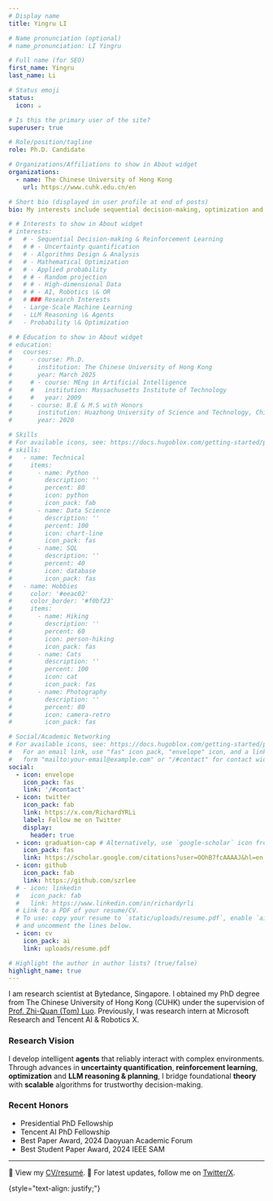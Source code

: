 ```yaml
---
# Display name
title: Yingru LI

# Name pronunciation (optional)
# name_pronunciation: LI Yingru 

# Full name (for SEO)
first_name: Yingru
last_name: Li

# Status emoji
status:
  icon: ☕️

# Is this the primary user of the site?
superuser: true

# Role/position/tagline
role: Ph.D. Candidate

# Organizations/Affiliations to show in About widget
organizations:
  - name: The Chinese University of Hong Kong
    url: https://www.cuhk.edu.cn/en

# Short bio (displayed in user profile at end of posts)
bio: My interests include sequential decision-making, optimization and applied probability with applications in AI \& OR.

# # Interests to show in About widget
# interests:
#   # - Sequential Decision-making & Reinforcement Learning
#   # # - Uncertainty quantification
#   # - Algorithms Design & Analysis
#   # - Mathematical Optimization
#   # - Applied probability
#   # # - Random projection
#   # # - High-dimensional Data
#   # # - AI, Robotics \& OR
#   # ### Research Interests
#   - Large-Scale Machine Learning
#   - LLM Reasoning \& Agents
#   - Probability \& Optimization

# # Education to show in About widget
# education:
#   courses:
#     - course: Ph.D.
#       institution: The Chinese University of Hong Kong
#       year: March 2025 
#     # - course: MEng in Artificial Intelligence
#     #   institution: Massachusetts Institute of Technology
#     #   year: 2009
#     - course: B.E & M.S with Honors
#       institution: Huazhong University of Science and Technology, China
#       year: 2020

# Skills
# For available icons, see: https://docs.hugoblox.com/getting-started/page-builder/#icons
# skills:
#   - name: Technical
#     items:
#       - name: Python
#         description: ''
#         percent: 80
#         icon: python
#         icon_pack: fab
#       - name: Data Science
#         description: ''
#         percent: 100
#         icon: chart-line
#         icon_pack: fas
#       - name: SQL
#         description: ''
#         percent: 40
#         icon: database
#         icon_pack: fas
#   - name: Hobbies
#     color: '#eeac02'
#     color_border: '#f0bf23'
#     items:
#       - name: Hiking
#         description: ''
#         percent: 60
#         icon: person-hiking
#         icon_pack: fas
#       - name: Cats
#         description: ''
#         percent: 100
#         icon: cat
#         icon_pack: fas
#       - name: Photography
#         description: ''
#         percent: 80
#         icon: camera-retro
#         icon_pack: fas

# Social/Academic Networking
# For available icons, see: https://docs.hugoblox.com/getting-started/page-builder/#icons
#   For an email link, use "fas" icon pack, "envelope" icon, and a link in the
#   form "mailto:your-email@example.com" or "/#contact" for contact widget.
social:
  - icon: envelope
    icon_pack: fas
    link: '/#contact'
  - icon: twitter
    icon_pack: fab
    link: https://x.com/RichardYRLi
    label: Follow me on Twitter
    display:
      header: true
  - icon: graduation-cap # Alternatively, use `google-scholar` icon from `ai` icon pack
    icon_pack: fas
    link: https://scholar.google.com/citations?user=OOhB7fcAAAAJ&hl=en
  - icon: github
    icon_pack: fab
    link: https://github.com/szrlee
  # - icon: linkedin
  #   icon_pack: fab
  #   link: https://www.linkedin.com/in/richardyrli
  # Link to a PDF of your resume/CV.
  # To use: copy your resume to `static/uploads/resume.pdf`, enable `ai` icons in `params.yaml`,
  # and uncomment the lines below.
  - icon: cv
    icon_pack: ai
    link: uploads/resume.pdf

# Highlight the author in author lists? (true/false)
highlight_name: true
---
```


I am research scientist at Bytedance, Singapore.
I obtained my PhD degree from The Chinese University of Hong Kong (CUHK) under the supervision of [Prof. Zhi-Quan (Tom) Luo](https://tomluo123.github.io/). Previously, I was research intern at Microsoft Research and Tencent AI \& Robotics X.

### Research Vision
I develop intelligent **agents** that reliably interact with complex environments. Through advances in **uncertainty quantification**, **reinforcement learning**, **optimization** and **LLM reasoning & planning**, I bridge foundational **theory** with **scalable** algorithms for trustworthy decision-making.
<!-- My research focuses on developing **trustworthy AI agents** that operate reliably in complex, uncertain environments. By advancing methods in **uncertainty representation**, **scalable exploration**, **reasoning & decision-making**, I bridge foundational theory with real-world applications in reinforcement learning (**RL**) and large language models (**LLMs**).  -->
<!-- My work impacts fields including automated decision-making, medical triage, and multi-agent learning.  -->
<!-- I aim to create resilient, transparent, and ethical AI systems. -->
<!-- My research aims to develop **trustworthy AI agents**, with two primary focuses:

1. **Data-Efficient Reinforcement Learning (RL)**: I design scalable Thompson sampling, ensemble architectures and distributed computing systems for real-world RL deployment where data collection is the key bottleneck. My work bridges theoretical foundations with practical applications. To highlight, I close a key theoretical gap in scalable exploration via novel probability tools design and analysis. I designed and implemented distributed replay memory system supporting 300+ CPU actors and 10+ GPU learners.

2. **LLM Reasoning and Agents**: I leverage RL methodologies to enhance LLM reasoning capabilities and design language agents for mathematics and medical scenarios. Notably, our hospital referral conversational agent has been successfully deployed across 16 hospitals. -->

### Recent Honors
- Presidential PhD Fellowship
- Tencent AI PhD Fellowship
- Best Paper Award, 2024 Daoyuan Academic Forum
- Best Student Paper Award, 2024 IEEE SAM

---

🎯 View my [CV/resumé](uploads/resume.pdf).
📢 For latest updates, follow me on [Twitter/X](https://twitter.com/RichardYRLi).


<!-- 
I am a final-year Ph.D. candidate at [The Chinese University of Hong Kong (CUHK)](https://www.cuhk.edu.cn/en), Shenzhen, China.
I am advised by [Zhi-Quan (Tom) Luo](https://sds.cuhk.edu.cn/en/teacher/214).
Previously, I received the M.S. \& B.E. in Computer Science with honors from [Huazhong University of Science \& Technology](https://english.hust.edu.cn/).
I was a research visiting student at Cornell with [John E. Hopcroft](http://www.cs.cornell.edu/jeh/).
I initiated and organized the [reinforcement learning seminar](https://rlseminar.github.io/) from 2019 to 2023.

🎓 My research vision is to develop trustworthy AI agents.
During PhD, I focus on sample-efficient reinforcement learning (RL) agent, bridging theoretical foundations with practical applications.
I design **scalable architectures and algorithms** and create **fundamental tools**, recognized with awards 🏆:

- Presidential PhD Fellowship
- SRIBD PhD Fellowship (Gold Class)
- Tencent AI PhD Fellowship
- Best Paper Award, 2024 Daoyuan Academic Forum
- Best Student Paper Award, 2024 IEEE SAM

🔬 **Recent Achievement**:
Successfully extended my uncertainty-aware exploration algorithm to LLM value-guided search for multi-step reasoning. 🎯 **Now on job market!** {{< icon name="download" pack="fas" >}} my [resumé](uploads/resume.pdf). -->

<!-- {{< icon name="square-rss" pack="fas" >}} -->

<!-- [cards](uploads/personal/Yingru_Cards_phd_candidates.pdf). -->
<!-- 
<div style="border: 2px outset; border-radius: 20px;
 padding: 5px; font-size: 75%; height: 100px; overflow: scroll; scrollbar-width: thin; scrollbar-color: #888888 #dddddd;">

#### Latest Updates (Swipe to Explore More! Follow me on [X/Twitter](https://twitter.com/RichardYRLi)!)
 💻**July 2024**: I will deliver an **invited talk** at the International Symposium on Mathematical Programming ([**ISMP**](http://ismp2024.gerad.ca)) in Montréal. [Slides](uploads/slides/HyperAgent_ISMP.pdf). [Recording](https://meeting.tencent.com/v2/cloud-record/share?id=VBA718MUvruzY8OnuGI95X8pXtzeK3DooYLckwPKh4M&from=3&record_type=1&is-single=true). Relevant publications include [1] [HyperAgent](https://arxiv.org/abs/2402.10228) [2] [GPT-HyperAgent](https://arxiv.org/abs/2407.13195).

 ✈️**July 2024**: I'll be at #ICML2024 in Vienna from July 21st to 27th! Also, don't miss my lightning talk on "Agile Human-AI Collaboration for #RiskOversight" at the #AlignmentWorkshop on 21st and 22nd. Check out the details in [tweets](https://twitter.com/RichardYRLi/status/1813959473339461934) and [ICML events](https://icml.cc/virtual/2024/search?query=yingru).
 [**HyperAgent**](/publication/li-2024-hyperagent) accepted to .

 🎉**July 2024**: Congratulations to the team! We received the ***Best Student Paper Award*** at **IEEE SAM**!

 💻**June 2024**: Will present at ([**RLCN**](https://rlchina.org/)). Find [slides](uploads/slides/HyperAgent_RLCN.pdf) here.

 💻**May 2024**: [**AISTATS**](https://aistats.org/aistats2024/index.html), Valencia, Spain. Our [paper](/publication/li-2024-prior) offers the first prior-dependent analysis of PSRL under function approximation. This helps understand how integrating prior knowledge like historical data or pre-trained models (LLMs) enhances RL agent efficiency.

 💻**May 2024**: Remote presentation [**HyperAgent**](/publication/li-2024-hyperagent) at the [**ICLR**](https://neurips.cc) in Vienna, Austria, during the Workshop on Bridging the Gap Between Practice and Theory in Deep Learning. HyperAgent represents a significant stride towards aligning theoretical foundations with practical deep RL applications.

 💻**March 2024**: **Two Talks** at the Informs Optimization Society ([**IOS**](https://ios2024.rice.edu)) Conference at Rice University. **(1)** ["HyperAgent: A simple, efficient, scalable and provable RL framework for complex environments"](/talk/hyperagent-a-simple-efficient-scalable-and-provable-rl-framework/) and **(2)** ["A Tutorial on Thompson Sampling and Ensemble Sampling"](uploads/slides/TS_ES_bg.pdf).

 🎉**Jan 2024**: [**HyperAgent**](/publication/li-2024-hyperagent) received [**Best Paper Award**](https://mp.weixin.qq.com/s/erfgIgYJCjYg2aRTnqseuQ) in the third doctoral and postdoctoral [Daoyuan academic forum](/talk/hyperagent-a-simple-efficient-and-scalable-rl-framework-for-complex-environments/).

 ✈️**December 2023**: [**NeurIPS**](https://neurips.cc), New Orleans 🚀 My research addresses **efficiency challenges in reinforcement learning (RL).** It encompasses both theoretical aspects of *high-dimentional probability* and *practical applications* in Deep RL [[1]](/publication/li-2024-hyperagent). I have developed a novel random projection tool for high-dimensional *sequentially dependent data*, a **non-trivial** martingale extension of Johnson–Lindenstrauss [[2]](/publication/li-2024-probability). 🚀
</div>
 -->

{style="text-align: justify;"}